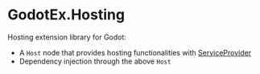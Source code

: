 # GodotEx.Hosting

Hosting extension library for Godot:

- A `Host` node that provides hosting functionalities with [ServiceProvider](https://learn.microsoft.com/en-us/dotnet/api/microsoft.extensions.dependencyinjection.serviceprovider?view=dotnet-plat-ext-8.0)
- Dependency injection through the above `Host`
